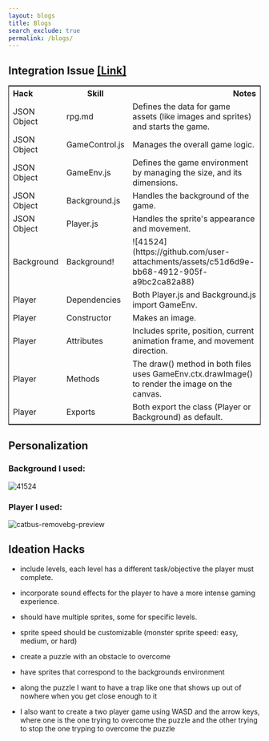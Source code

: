 ```yaml
---
layout: blogs 
title: Blogs
search_exclude: true
permalink: /blogs/
---
```


## Integration Issue [ [Link] ](https://github.com/whitelunarium/Aneesh_2025/issues/6)

<table style="width:100%; border: 1px solid black;">
  <tr>
    <th style="text-align:left">Hack</th>
    <th style="text-align:center">Skill</th>
    <th style="text-align:right">Notes</th>
  </tr>
  <tr>
    <td>JSON Object</td>
    <td>rpg.md</td>
    <td>Defines the data for game assets (like images and sprites) and starts the game.</td>
  </tr>
  <tr>
    <td>JSON Object</td>
    <td>GameControl.js</td>
    <td>Manages the overall game logic.</td>
  </tr>
  <tr>
    <td>JSON Object</td>
    <td>GameEnv.js</td>
    <td>Defines the game environment by managing the size, and its dimensions.</td>
  </tr>
  <tr>
    <td>JSON Object</td>
    <td>Background.js</td>
    <td>Handles the background of the game.</td>
  </tr>
  <tr>
    <td>JSON Object</td>
    <td>Player.js</td>
    <td>Handles the sprite's appearance and movement.</td>
  </tr>
  <tr>
    <td>Background</td>
    <td>Background!</td>
    <td>![41524](https://github.com/user-attachments/assets/c51d6d9e-bb68-4912-905f-a9bc2ca82a88)</td>
  </tr>
  <tr>
    <td>Player</td>
    <td>Dependencies</td>
    <td>Both Player.js and Background.js import GameEnv.</td>
  </tr>
  <tr>
    <td>Player</td>
    <td>Constructor</td>
    <td>Makes an image.</td>
  </tr>
  <tr>
    <td>Player</td>
    <td>Attributes</td>
    <td>Includes sprite, position, current animation frame, and movement direction.</td>
  </tr>
  <tr>
    <td>Player</td>
    <td>Methods</td>
    <td>The draw() method in both files uses GameEnv.ctx.drawImage() to render the image on the canvas.</td>
  </tr>
  <tr>
    <td>Player</td>
    <td>Exports</td>
    <td>Both export the class (Player or Background) as default.</td>
  </tr>
</table>


## Personalization

### Background I used:
![41524](https://github.com/user-attachments/assets/a4a667e2-1f93-411a-83a9-d630120b9a85)

### Player I used:
![catbus-removebg-preview](https://github.com/user-attachments/assets/848814c8-40c1-428e-a6c2-f45b59ca57a6)

## Ideation Hacks
- include levels, each level has a different task/objective the player must complete.
- incorporate sound effects for the player to have a more intense gaming experience. 
- should have multiple sprites, some for specific levels. 
- sprite speed should be customizable (monster sprite speed: easy, medium, or hard)

- create a puzzle with an obstacle to overcome
- have sprites that correspond to the backgrounds environment
- along the puzzle I want to have a trap like one that shows up out of nowhere when you get close enough to it
- I also want to create a two player game using WASD and the arrow keys, where one is the one trying to overcome the puzzle and the other trying to stop the one tryping to overcome the puzzle


<!-- from https://github.com/utterance/utterances -->
<script src="https://utteranc.es/client.js"
        repo="{{ site.github_username }}/{{ site.github_repo | default: site.baseurl | remove: "/" }}"
        issue-term="title"
        label="blogpost-comment"
        theme="github-light"
        crossorigin="anonymous"
        async>
</script>
